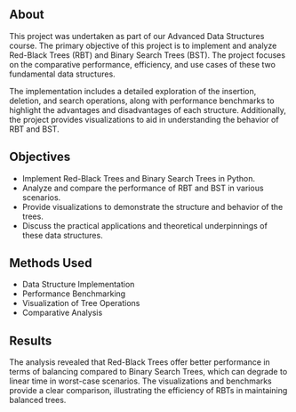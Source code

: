 ## About

This project was undertaken as part of our Advanced Data Structures course. The primary objective of this project is to implement and analyze Red-Black Trees (RBT) and Binary Search Trees (BST). The project focuses on the comparative performance, efficiency, and use cases of these two fundamental data structures.

The implementation includes a detailed exploration of the insertion, deletion, and search operations, along with performance benchmarks to highlight the advantages and disadvantages of each structure. Additionally, the project provides visualizations to aid in understanding the behavior of RBT and BST.

## Objectives

- Implement Red-Black Trees and Binary Search Trees in Python.
- Analyze and compare the performance of RBT and BST in various scenarios.
- Provide visualizations to demonstrate the structure and behavior of the trees.
- Discuss the practical applications and theoretical underpinnings of these data structures.

## Methods Used

- Data Structure Implementation
- Performance Benchmarking
- Visualization of Tree Operations
- Comparative Analysis

## Results

The analysis revealed that Red-Black Trees offer better performance in terms of balancing compared to Binary Search Trees, which can degrade to linear time in worst-case scenarios. The visualizations and benchmarks provide a clear comparison, illustrating the efficiency of RBTs in maintaining balanced trees.
